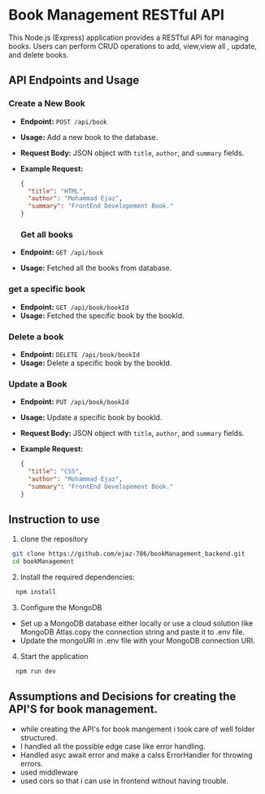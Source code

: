 # Book Management RESTful API

This Node.js (Express) application provides a RESTful API for managing books. Users can perform CRUD operations to add, view,view all , update, and delete books.

## API Endpoints and Usage

### Create a New Book

- **Endpoint:** `POST /api/book`
- **Usage:** Add a new book to the database.
- **Request Body:** JSON object with `title`, `author`, and `summary` fields.
- **Example Request:**

  ```json
  {
    "title": "HTML",
    "author": "Mohammad Ejaz",
    "summary": "FrontEnd Developement Book."
  }
  ```

  ### Get all books

- **Endpoint:** `GET /api/book`
- **Usage:** Fetched all the books from database.

### get a specific book

- **Endpoint:** `GET /api/book/bookId`
- **Usage:** Fetched the specific book by the bookId.

### Delete a book

- **Endpoint:** `DELETE /api/book/bookId`
- **Usage:** Delete a specific book by the bookId.

### Update a Book

- **Endpoint:** `PUT /api/book/bookId`
- **Usage:** Update a specific book by bookId.
- **Request Body:** JSON object with `title`, `author`, and `summary` fields.
- **Example Request:**

  ```json
  {
    "title": "CSS",
    "author": "Mohammad Ejaz",
    "summary": "FrontEnd Developement Book."
  }
  ```

## Instruction to use

1. clone the repository

```bash
 git clone https://github.com/ejaz-786/bookManagement_backend.git
 cd bookManagement
```

2. Install the required dependencies:

```bash
  npm install
```

3. Configure the MongoDB

- Set up a MongoDB database either locally or use a cloud solution like MongoDB Atlas.copy the connection string and paste it to .env file.
- Update the mongoURI in .env file with your MongoDB connection URI.

4. Start the application

```bash
  npm run dev
```

## Assumptions and Decisions for creating the API'S for book management.

- while creating the API's for book mangement i took care of well folder structured.
- I handled all the possible edge case like error handling.
- Handled asyc await error and make a calss ErrorHandler for throwing errors.
- used middleware
- used cors so that i can use in frontend without having trouble.
